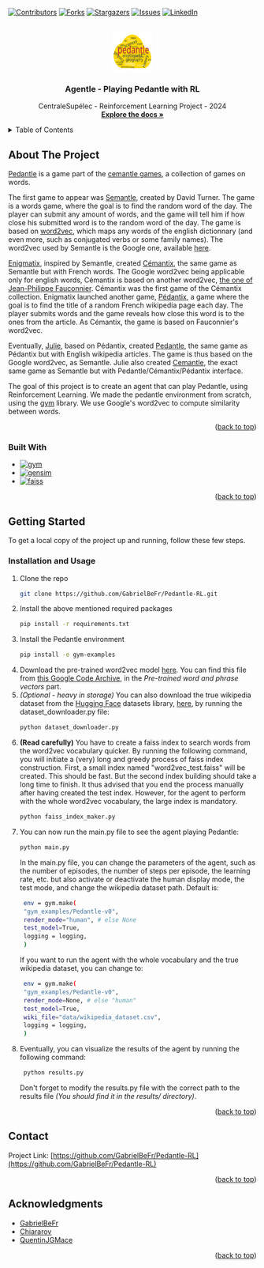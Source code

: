 <a name="readme-top"></a>

[![Contributors][contributors-shield]][contributors-url]
[![Forks][forks-shield]][forks-url]
[![Stargazers][stars-shield]][stars-url]
[![Issues][issues-shield]][issues-url]
[![LinkedIn][linkedin-shield]][linkedin-url]



<!-- PROJECT LOGO -->
<br />
<div align="center">
  <a href="https://github.com/GabrielBeFr/Pedantle-RL">
    <img src="report/pedantle-RL.svg" alt="Logo" width="80" height="80">
  </a>

<h3 align="center">Agentle - Playing Pedantle with RL</h3>

  <p align="center">
    CentraleSupélec - Reinforcement Learning Project - 2024
    <br />
    <a href="https://github.com/GabrielBeFr/Pedantle-RL"><strong>Explore the docs »</strong></a>
    <br />
  </p>
</div>



<!-- TABLE OF CONTENTS -->
<details>
  <summary>Table of Contents</summary>
  <ol>
    <li>
      <a href="#about-the-project">About The Project</a>
      <ul>
        <li><a href="#built-with">Built With</a></li>
      </ul>
    </li>
    <li>
      <a href="#getting-started">Getting Started</a>
      <ul>
        <li><a href="#installation">Installation and Usage</a></li>
      </ul>
    </li>
    <li><a href="#contact">Contact</a></li>
    <li><a href="#acknowledgments">Acknowledgments</a></li>
  </ol>
</details>



<!-- ABOUT THE PROJECT -->
## About The Project

[Pedantle](https://cemantle.certitudes.org/pedantle) is a game part of the [cemantle games](https://cemantle.certitudes.org/), a collection of games on words. 

The first game to appear was [Semantle](https://semantle.com/), created by David Turner. The game is a words game, where the goal is to find the random word of the day. The player can submit any amount of words, and the game will tell him if how close his submitted word is to the random word of the day. The game is based on [word2vec](https://en.wikipedia.org/wiki/Word2vec), which maps any words of the english dictionnary (and even more, such as conjugated verbs or some family names). The word2vec used by Semantle is the Google one, available [here](https://code.google.com/archive/p/word2vec/).

[Enigmatix](https://twitter.com/enigmathix), inspired by Semantle, created [Cémantix](https://cemantix.certitudes.org/cemantix), the same game as Semantle but with French words. The Google word2vec being applicable only for english words, Cémantix is based on another word2vec, [the one of Jean-Philippe Fauconnier](https://fauconnier.github.io/#data). Cémantix was the first game of the Cémantix collection. Enigmatix launched another game, [Pédantix](https://cemantix.certitudes.org/pedantix), a game where the goal is to find the title of a random French wikipedia page each day. The player submits words and the game reveals how close this word is to the ones from the article. As Cémantix, the game is based on Fauconnier's word2vec.

Eventually, [Julie](https://twitter.com/cemantle), based on Pédantix, created [Pedantle](https://cemantle.certitudes.org/pedantle), the same game as Pédantix but with English wikipedia articles. The game is thus based on the Google word2vec, as Semantle. Julie also created [Cemantle](https://cemantle.certitudes.org/), the exact same game as Semantle but with Pedantle/Cémantix/Pédantix interface.

The goal of this project is to create an agent that can play Pedantle, using Reinforcement Learning. We made the pedantle environment from scratch, using the [gym](https://www.gymlibrary.dev/index.html) library. We use Google's word2vec to compute similarity between words. 

<p align="right">(<a href="#readme-top">back to top</a>)</p>



### Built With

* [![gym][gym.js]][gym-url]
* [![gensim][gensim.js]][gensim-url]
* [![faiss][faiss.js]][faiss-url]

<p align="right">(<a href="#readme-top">back to top</a>)</p>



<!-- GETTING STARTED -->
## Getting Started

To get a local copy of the project up and running, follow these few steps.

### Installation and Usage

1. Clone the repo
   ```sh
   git clone https://github.com/GabrielBeFr/Pedantle-RL.git
   ```
2. Install the above mentioned required packages
   ```sh
   pip install -r requirements.txt
   ```
3. Install the Pedantle environment
   ```sh
   pip install -e gym-examples
   ```
4. Download the pre-trained word2vec model [here](https://drive.google.com/file/d/0B7XkCwpI5KDYNlNUTTlSS21pQmM/edit?resourcekey=0-wjGZdNAUop6WykTtMip30g). You can find this file from [this Google Code Archive](https://code.google.com/archive/p/word2vec/), in the *Pre-trained word and phrase vectors* part. 
5. *(Optional - heavy in storage)* You can also download the true wikipedia dataset from the [Hugging Face](https://huggingface.co/) datasets library, [here](https://huggingface.co/datasets/wikipedia?viewer_api=true), by running the dataset_downloader.py file: 
   ```sh
   python dataset_downloader.py
   ```
6. **(Read carefully)** You have to create a faiss index to search words from the word2vec vocabulary quicker. By running the following command, you will initiate a (very) long and greedy process of faiss index construction. First, a small index named "word2vec_test.faiss" will be created. This should be fast. But the second index building should take a long time to finish. It thus advised that you end the process manually after having created the test index. However, for the agent to perform with the whole word2vec vocabulary, the large index is mandatory. 
   ```sh
   python faiss_index_maker.py
   ``` 
7. You can now run the main.py file to see the agent playing Pedantle:
   ```sh
   python main.py
   ```
   In the main.py file, you can change the parameters of the agent, such as the number of episodes, the number of steps per episode, the learning rate, etc. but also activate or deactivate the human display mode, the test mode, and change the wikipedia dataset path.
   Default is: 
   ```sh
    env = gym.make(
    "gym_examples/Pedantle-v0", 
    render_mode="human", # else None 
    test_model=True, 
    logging = logging,
    )
   ```
   If you want to run the agent with the whole vocabulary and the true wikipedia dataset, you can change to:
   ```sh
    env = gym.make(
    "gym_examples/Pedantle-v0", 
    render_mode=None, # else "human" 
    test_model=True, 
    wiki_file="data/wikipedia_dataset.csv",
    logging = logging,
    )
8. Eventually, you can visualize the results of the agent by running the following command:
   ```sh
    python results.py
   ``` 
   Don't forget to modify the results.py file with the correct path to the results file *(You should find it in the results/ directory)*.

<p align="right">(<a href="#readme-top">back to top</a>)</p>



<!-- CONTACT -->
## Contact

Project Link: [https://github.com/GabrielBeFr/Pedantle-RL](https://github.com/GabrielBeFr/Pedantle-RL)

<p align="right">(<a href="#readme-top">back to top</a>)</p>



<!-- ACKNOWLEDGMENTS -->
## Acknowledgments

* [GabrielBeFr](https://github.com/GabrielBeFr)
* [Chiararov](https://github.com/chiararov)
* [QuentinJGMace](https://github.com/QuentinJGMace)

<p align="right">(<a href="#readme-top">back to top</a>)</p>



<!-- MARKDOWN LINKS & IMAGES -->
<!-- https://www.markdownguide.org/basic-syntax/#reference-style-links -->
[contributors-shield]: https://img.shields.io/badge/Contributors-000000?style=for-the-badge
[contributors-url]: https://github.com/GabrielBeFr/Pedantle-RL/graphs/contributors
[forks-shield]: https://img.shields.io/badge/Forks-000000?style=for-the-badge
[forks-url]: https://github.com/GabrielBeFr/Pedantle-RL/network/members
[stars-shield]: https://img.shields.io/badge/Stars-000000?style=for-the-badge
[stars-url]: https://github.com/GabrielBeFr/Pedantle-RL/stargazers
[issues-shield]: https://img.shields.io/badge/Issues-000000?style=for-the-badge
[issues-url]: https://github.com/GabrielBeFr/Pedantle-RL/issues
[linkedin-shield]: https://img.shields.io/badge/-LinkedIn-black.svg?style=for-the-badge&logo=linkedin&colorB=555
[linkedin-url]: https://www.linkedin.com/in/gabriel-ben-zenou-69800a1b9/
[product-screenshot]: images/screenshot.png
[gym.js]: https://img.shields.io/badge/gym-000000?style=for-the-badge&logo=openaigym&logoColor=white
[gym-url]: https://www.gymlibrary.dev/index.html
[gensim.js]: https://img.shields.io/badge/gensim-000000?style=for-the-badge
[gensim-url]: https://radimrehurek.com/gensim/
[gym.js]: https://img.shields.io/badge/gym-000000?style=for-the-badge&logo=openaigym&logoColor=white
[gym-url]: https://www.gymlibrary.dev/index.html
[faiss.js]: https://img.shields.io/badge/faiss-000000?style=for-the-badge
[faiss-url]: https://github.com/facebookresearch/faiss